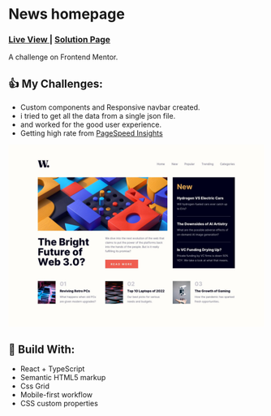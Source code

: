 <h1>News homepage</h1>
<div>
  <h3>
    <a href="https://lighthearted-crumble-30d48f.netlify.app/"> Live View </a>
    <span> | </span>
    <a href="https://www.frontendmentor.io/solutions/news-homepage-react-with-ts-95FhmSWQp9"> Solution Page </a>
  </h3>
</div>
<div>
  A challenge on Frontend Mentor.
</div>

## 👍 My Challenges:

- Custom components and Responsive navbar created.
- i tried to get all the data from a single json file.
- and worked for the good user experience.
- Getting high rate from [PageSpeed Insights](https://pagespeed.web.dev/analysis/https-lighthearted-crumble-30d48f-netlify-app/pclrhdjyg4?form_factor=mobile)

![](./public/screenshot.jpg)

## 🎉 Build With:

- React + TypeScript
- Semantic HTML5 markup
- Css Grid
- Mobile-first workflow
- CSS custom properties
